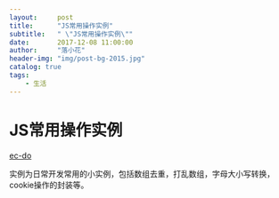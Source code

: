 ```yaml
---
layout:     post
title:      "JS常用操作实例"
subtitle:   " \"JS常用操作实例\""
date:       2017-12-08 11:00:00
author:     "落小花"
header-img: "img/post-bg-2015.jpg"
catalog: true
tags:
    - 生活
---
```



# JS常用操作实例 #

[ec-do](https://github.com/chenhuiYj/ec-do)

实例为日常开发常用的小实例，包括数组去重，打乱数组，字母大小写转换，cookie操作的封装等。



